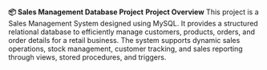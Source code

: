 **📦 Sales Management Database Project**
**Project Overview**
This project is a Sales Management System designed using MySQL. It provides a structured relational database to efficiently manage customers, products, orders, and order details for a retail business.
The system supports dynamic sales operations, stock management, customer tracking, and sales reporting through views, stored procedures, and triggers.
